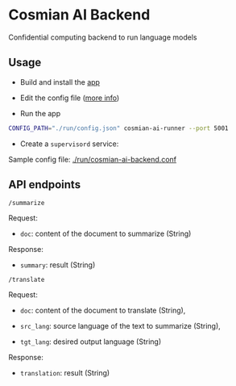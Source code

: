 # Cosmian AI Backend

Confidential computing backend to run language models

## Usage

- Build and install the [app](./app/README.md)

- Edit the config file ([more info](./app/README.md#config-file))

- Run the app

```bash
CONFIG_PATH="./run/config.json" cosmian-ai-runner --port 5001
```

- Create a `supervisord` service:

Sample config file: [./run/cosmian-ai-backend.conf](./run/cosmian-ai-backend.conf)

## API endpoints

`/summarize`

Request:

- `doc`: content of the document to summarize (String)

Response:

- `summary`: result (String)

`/translate`

Request:

- `doc`: content of the document to translate (String),

- `src_lang`: source language of the text to summarize (String),

- `tgt_lang`: desired output language (String)

Response:

- `translation`: result (String)
